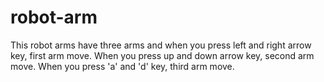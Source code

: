 # robot-arm
This robot arms have three arms and when you press left and right arrow key, first arm move.
When you press up and down arrow key, second arm move.
When you press 'a' and 'd' key, third arm move. 
